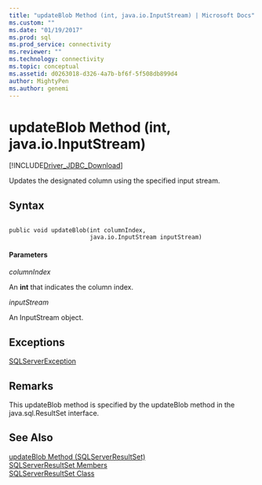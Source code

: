 ```yaml
---
title: "updateBlob Method (int, java.io.InputStream) | Microsoft Docs"
ms.custom: ""
ms.date: "01/19/2017"
ms.prod: sql
ms.prod_service: connectivity
ms.reviewer: ""
ms.technology: connectivity
ms.topic: conceptual
ms.assetid: d0263018-d326-4a7b-bf6f-5f508db899d4
author: MightyPen
ms.author: genemi
---
```

# updateBlob Method (int, java.io.InputStream)
[!INCLUDE[Driver_JDBC_Download](../../../includes/driver_jdbc_download.md)]

  Updates the designated column using the specified input stream.  
  
## Syntax  
  
```  
  
public void updateBlob(int columnIndex,  
                       java.io.InputStream inputStream)  
```  
  
#### Parameters  
 *columnIndex*  
  
 An **int** that indicates the column index.  
  
 *inputStream*  
  
 An InputStream object.  
  
## Exceptions  
 [SQLServerException](../../../connect/jdbc/reference/sqlserverexception-class.md)  
  
## Remarks  
 This updateBlob method is specified by the updateBlob method in the java.sql.ResultSet interface.  
  
## See Also  
 [updateBlob Method &#40;SQLServerResultSet&#41;](../../../connect/jdbc/reference/updateblob-method-sqlserverresultset.md)   
 [SQLServerResultSet Members](../../../connect/jdbc/reference/sqlserverresultset-members.md)   
 [SQLServerResultSet Class](../../../connect/jdbc/reference/sqlserverresultset-class.md)  
  
  
